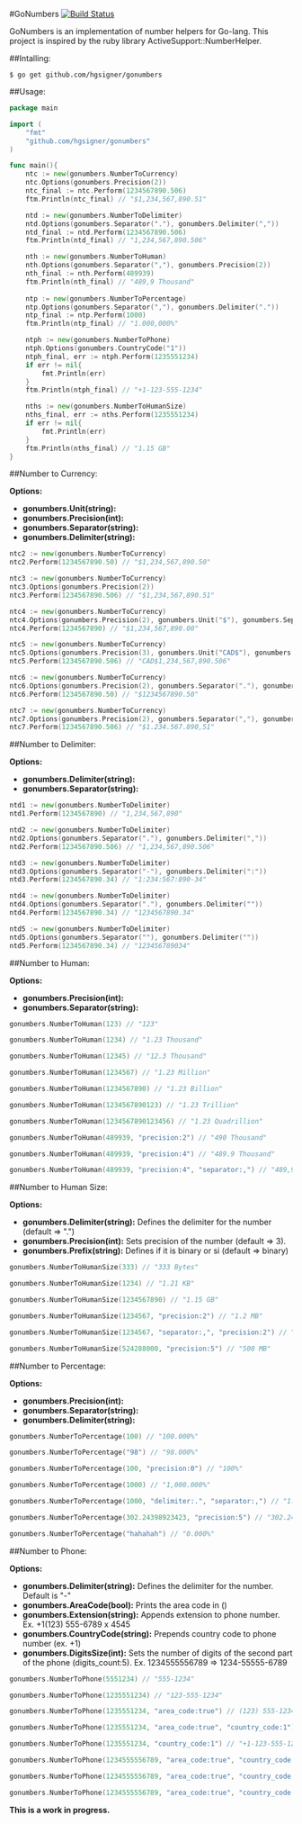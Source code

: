 #GoNumbers [![Build Status](https://travis-ci.org/hgsigner/gonumbers.svg?branch=master)](https://travis-ci.org/hgsigner/gonumbers)

GoNumbers is an implementation of number helpers for Go-lang. This project is inspired by the ruby library ActiveSupport::NumberHelper.

##Intalling:

```
$ go get github.com/hgsigner/gonumbers
```

##Usage:

```go
package main

import (
	"fmt"
	"github.com/hgsigner/gonumbers"
)

func main(){
	ntc := new(gonumbers.NumberToCurrency)
	ntc.Options(gonumbers.Precision(2))
	ntc_final := ntc.Perform(1234567890.506)
	ftm.Println(ntc_final) // "$1,234,567,890.51"

	ntd := new(gonumbers.NumberToDelimiter)
	ntd.Options(gonumbers.Separator("."), gonumbers.Delimiter(","))
	ntd_final := ntd.Perform(1234567890.506)
	ftm.Println(ntd_final) // "1,234,567,890.506"

	nth := new(gonumbers.NumberToHuman)
	nth.Options(gonumbers.Separator(","), gonumbers.Precision(2))
	nth_final := nth.Perform(489939)
	ftm.Println(nth_final) // "489,9 Thousand"
	
	ntp := new(gonumbers.NumberToPercentage)
	ntp.Options(gonumbers.Separator(","), gonumbers.Delimiter("."))
	ntp_final := ntp.Perform(1000)
	ftm.Println(ntp_final) // "1.000,000%"

	ntph := new(gonumbers.NumberToPhone)
	ntph.Options(gonumbers.CountryCode("1"))
	ntph_final, err := ntph.Perform(1235551234)
	if err != nil{
		fmt.Println(err)
	}
	ftm.Println(ntph_final) // "+1-123-555-1234"

	nths := new(gonumbers.NumberToHumanSize)
	nths_final, err := nths.Perform(1235551234)
	if err != nil{
		fmt.Println(err)
	}
	ftm.Println(nths_final) // "1.15 GB"
}
```

##Number to Currency:

**Options:**

*	**gonumbers.Unit(string):** 
*	**gonumbers.Precision(int):** 
*	**gonumbers.Separator(string):** 
*	**gonumbers.Delimiter(string):** 

```go
ntc2 := new(gonumbers.NumberToCurrency)
ntc2.Perform(1234567890.50) // "$1,234,567,890.50"

ntc3 := new(gonumbers.NumberToCurrency)
ntc3.Options(gonumbers.Precision(2))
ntc3.Perform(1234567890.506) // "$1,234,567,890.51"

ntc4 := new(gonumbers.NumberToCurrency)
ntc4.Options(gonumbers.Precision(2), gonumbers.Unit("$"), gonumbers.Separator("."))
ntc4.Perform(1234567890) // "$1,234,567,890.00"

ntc5 := new(gonumbers.NumberToCurrency)
ntc5.Options(gonumbers.Precision(3), gonumbers.Unit("CAD$"), gonumbers.Separator("."), gonumbers.Delimiter(","))
ntc5.Perform(1234567890.506) // "CAD$1,234,567,890.506"

ntc6 := new(gonumbers.NumberToCurrency)
ntc6.Options(gonumbers.Precision(2), gonumbers.Separator("."), gonumbers.Delimiter(""))
ntc6.Perform(1234567890.50) // "$1234567890.50"

ntc7 := new(gonumbers.NumberToCurrency)
ntc7.Options(gonumbers.Precision(2), gonumbers.Separator(","), gonumbers.Delimiter("."))
ntc7.Perform(1234567890.506) // "$1.234.567.890,51"
```

##Number to Delimiter:

**Options:**

*	**gonumbers.Delimiter(string):** 
*	**gonumbers.Separator(string):** 

```go
ntd1 := new(gonumbers.NumberToDelimiter)
ntd1.Perform(1234567890) // "1,234,567,890"

ntd2 := new(gonumbers.NumberToDelimiter)
ntd2.Options(gonumbers.Separator("."), gonumbers.Delimiter(","))
ntd2.Perform(1234567890.506) // "1,234,567,890.506"

ntd3 := new(gonumbers.NumberToDelimiter)
ntd3.Options(gonumbers.Separator("-"), gonumbers.Delimiter(":"))
ntd3.Perform(1234567890.34) // "1:234:567:890-34"

ntd4 := new(gonumbers.NumberToDelimiter)
ntd4.Options(gonumbers.Separator("."), gonumbers.Delimiter(""))
ntd4.Perform(1234567890.34) // "1234567890.34"

ntd5 := new(gonumbers.NumberToDelimiter)
ntd5.Options(gonumbers.Separator(""), gonumbers.Delimiter(""))
ntd5.Perform(1234567890.34) // "123456789034"
```

##Number to Human:

**Options:**

*	**gonumbers.Precision(int):** 
*	**gonumbers.Separator(string):** 

```go
gonumbers.NumberToHuman(123) // "123"

gonumbers.NumberToHuman(1234) // "1.23 Thousand"

gonumbers.NumberToHuman(12345) // "12.3 Thousand"

gonumbers.NumberToHuman(1234567) // "1.23 Million"

gonumbers.NumberToHuman(1234567890) // "1.23 Billion"

gonumbers.NumberToHuman(1234567890123) // "1.23 Trillion"

gonumbers.NumberToHuman(1234567890123456) // "1.23 Quadrillion"

gonumbers.NumberToHuman(489939, "precision:2") // "490 Thousand"

gonumbers.NumberToHuman(489939, "precision:4") // "489.9 Thousand"

gonumbers.NumberToHuman(489939, "precision:4", "separator:,") // "489,9 Thousand"
```

##Number to Human Size:

**Options:**

*	**gonumbers.Delimiter(string):** Defines the delimiter for the number (default => ".")
*	**gonumbers.Precision(int):** Sets precision of the number (default => 3).
*	**gonumbers.Prefix(string):** Defines if it is binary or si (default => binary)

```go
gonumbers.NumberToHumanSize(333) // "333 Bytes"

gonumbers.NumberToHumanSize(1234) // "1.21 KB"

gonumbers.NumberToHumanSize(1234567890) // "1.15 GB"

gonumbers.NumberToHumanSize(1234567, "precision:2") // "1.2 MB"

gonumbers.NumberToHumanSize(1234567, "separator:,", "precision:2") // "1,2 MB"

gonumbers.NumberToHumanSize(524288000, "precision:5") // "500 MB"
```

##Number to Percentage:

**Options:**

*	**gonumbers.Precision(int):** 
*	**gonumbers.Separator(string):** 
*  **gonumbers.Delimiter(string):**

```go
gonumbers.NumberToPercentage(100) // "100.000%"

gonumbers.NumberToPercentage("98") // "98.000%"

gonumbers.NumberToPercentage(100, "precision:0") // "100%"

gonumbers.NumberToPercentage(1000) // "1,000.000%"

gonumbers.NumberToPercentage(1000, "delimiter:.", "separator:,") // "1.000,000%"

gonumbers.NumberToPercentage(302.24398923423, "precision:5") // "302.24399%"

gonumbers.NumberToPercentage("hahahah") // "0.000%"
```

##Number to Phone:

**Options:**

*	**gonumbers.Delimiter(string):** Defines the delimiter for the number. Default is "-"
*	**gonumbers.AreaCode(bool):** Prints the area code in ()
*	**gonumbers.Extension(string):** Appends extension to phone number. Ex. +1(123) 555-6789 x 4545
*	**gonumbers.CountryCode(string):** Prepends country code to phone number (ex. +1)
*	**gonumbers.DigitsSize(int):** Sets the number of digits of the second part of the phone (digits_count:5). Ex. 1234555556789 => 1234-55555-6789

```go
gonumbers.NumberToPhone(5551234) // "555-1234"

gonumbers.NumberToPhone(1235551234) // "123-555-1234"

gonumbers.NumberToPhone(1235551234, "area_code:true") // (123) 555-1234

gonumbers.NumberToPhone(1235551234, "area_code:true", "country_code:1") // "+1(123) 555-1234"

gonumbers.NumberToPhone(1235551234, "country_code:1") // "+1-123-555-1234"

gonumbers.NumberToPhone(1234555556789, "area_code:true", "country_code:1", "extension:4545") // +1(123455) 555-6789 x 4545

gonumbers.NumberToPhone(1234555556789, "area_code:true", "country_code:1", "extension:4545", "digits_size:5") // "+1(1234) 55555-6789 x 4545"

gonumbers.NumberToPhone(1234555556789, "area_code:true", "country_code:55", "digits_size:5", "delimiter:,") // "+55(1234) 55555,6789"
```

**This is a work in progress.**